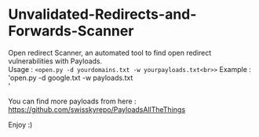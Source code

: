 # Unvalidated-Redirects-and-Forwards-Scanner
Open redirect Scanner, an automated tool to find open redirect vulnerabilities with Payloads.<br/>
Usage : `<open.py -d yourdomains.txt -w yourpayloads.txt<br>>`
Example : 'open.py -d google.txt -w payloads.txt<br>'

You can find more payloads from here : https://github.com/swisskyrepo/PayloadsAllTheThings<br>

Enjoy :)
